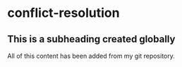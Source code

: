 # conflict-resolution
## This is a subheading created globally

All of this content has been added from my git repository. 

